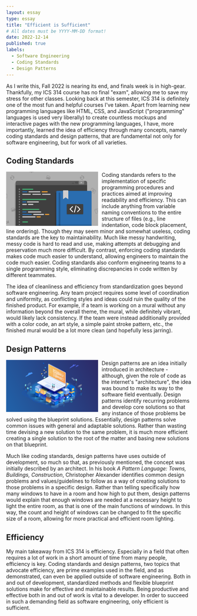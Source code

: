 ```yaml
---
layout: essay
type: essay
title: "Efficient is Sufficient"
# All dates must be YYYY-MM-DD format!
date: 2022-12-14
published: true
labels:
  - Software Engineering
  - Coding Standards
  - Design Patterns
---
```


As I write this, Fall 2022 is nearing its end, and finals week is in high-gear. Thankfully, my ICS 314 course has no final "exam", allowing me to save my stress for other classes. Looking back at this semester, ICS 314 is definitely one of the most fun and helpful courses I've taken. Apart from learning new programming languages like HTML, CSS, and JavaScript ("programming" languages is used very liberally) to create countless mockups and interactive pages with the new programming languages, I have, more importantly, learned the idea of efficiency through many concepts, namely coding standards and design patterns, that are fundamental not only for software engineering, but for work of all varieties.

## Coding Standards

<img width=250 src="../img/standards.png" align="left" style="margin: 0 10px 0 0">

Coding standards refers to the implementation of specific programming procedures and practices aimed at improving readability and efficiency. This can include anything from variable naming conventions to the entire structure of files (e.g., line indentation, code block placement, line ordering). Though they may seem minor and somewhat useless, coding standards are the key to maintainability. Much like messy handwriting, messy code is hard to read and use, making attempts at debugging and preservation much more difficult. By contrast, enforcing coding standards makes code much easier to understand, allowing engineers to maintain the code much easier. Coding standards also conform engineering teams to a single programming style, eliminating discrepancies in code written by different teammates. 

The idea of cleanliness and efficiency from standardization goes beyond software engineering. Any team project requires some level of coordination and uniformity, as conflicting styles and ideas could ruin the quality of the finished product. For example, if a team is working on a mural without any information beyond the overall theme, the mural, while definitely vibrant, would likely lack consistency. If the team were instead additionally provided with a color code, an art style, a simple paint stroke pattern, etc., the finished mural would be a lot more clean (and hopefully less jarring).

## Design Patterns

<img width=250 src="../img/design-pattern.png" align="left" style="margin: 0 10px 0 0">

Design patterns are an idea initially introduced in architecture - although, given the role of code as the internet's "architecture", the idea was bound to make its way to the software field eventually. Design patterns identify recurring problems and develop core solutions so that any instance of those problems be solved using the blueprint solutions. Essentially, design patterns solve common issues with general and adaptable solutions. Rather than wasting time devising a new solution to the same problem, it is much more efficient creating a single solution to the root of the matter and basing new solutions on that blueprint.

Much like coding standards, design patterns have uses outside of development, so much so that, as previously mentioned, the concept was initially described by an architect. In his book <em>A Pattern Language: Towns, Buildings, Construction</em>, Christopher Alexander identifies common design problems and values/guidelines to follow as a way of creating solutions to those problems in a specific design. Rather than telling specifically how many windows to have in a room and how high to put them, design patterns would explain that enough windows are needed at a necessary height to light the entire room, as that is one of the main functions of windows. In this way, the count and height of windows can be changed to fit the specific size of a room, allowing for more practical and efficient room lighting.

## Efficiency

My main takeaway from ICS 314 is efficiency. Especially in a field that often requires a lot of work in a short amount of time from many people, efficiency is key. Coding standards and design patterns, two topics that advocate efficiency, are prime examples used in the field, and as demonstrated, can even be applied outside of software engineering. Both in and out of development, standardized methods and flexible blueprint solutions make for effective and maintainable results. Being productive and effective both in and out of work is vital to a developer. In order to succeed in such a demanding field as software engineering, only efficient is sufficient.
